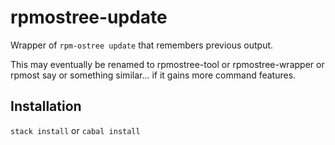 # rpmostree-update

Wrapper of `rpm-ostree update` that remembers previous output.

This may eventually be renamed to rpmostree-tool or rpmostree-wrapper or rpmost say or something similar... if it gains more command features.

## Installation

`stack install` or `cabal install`
